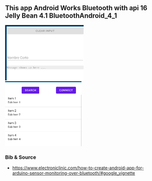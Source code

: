 ##  This app Android Works Bluetooth with api 16 Jelly Bean 4.1 BluetoothAndroid_4_1

![ima1](https://github.com/luisreylara/BluetoothAndroid_4_1/blob/main/doc/bt01.png)
![ima1](https://github.com/luisreylara/BluetoothAndroid_4_1/blob/main/doc/bt02.png)

### Bib & Source
* https://www.electroniclinic.com/how-to-create-android-app-for-arduino-sensor-monitoring-over-bluetooth/#google_vignette



